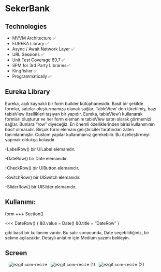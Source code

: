 # SekerBank

## Technologies
+ MVVM Architecture ✅ 
+ EUREKA Library ✅ 
+ Async / Await Network Layer ✅ 
+ URL Sessions ✅ 
+ Unit Test Coverage 69,7 ✅
+ SPM for 3rd Party Libraries✅
+ Kingfisher ✅ 
+ Programmatically ✅ 

## Eureka Library
Eureka, açık kaynaklı bir form builder kütüphanesidir. Basit bir şekilde formlar, satırlar oluşturmamıza olanak sağlar. TableView’ den türetilmiş, bazı tableView özellikleri taşıyan bir yapıdır. Eureka, tableView’ı kullanarak formları oluşturur ve her form elemanını tableView satırı olarak görmemizi sağlar. Bunlara “row” diyeceğiz. En önemli özelliklerinden birisi kullanımının basit olmasıdır. Birçok form elemanı geliştiriciler tarafından zaten tanımlanmıştır. Custom yapılar kullanmamız gerekebilir. Bu özelleştirmeyi yapmak oldukça kolaydır.

-LabelRow()  bir UILabel elemanıdır.

-DateRow()   bir Date elemanıdır.

-CheckRow() bir UIButton elemanıdır.

-SwitchRow() bir UISwitch elemanıdır.

-SliderRow()  bir UISlider elemanıdır.

## Kullanımı:

form +++ Section() 

<<< DateRow() {
&0.value = Date()
&0.title =   “DateRow”
}

gibi basit bir kullanımı vardır. Bu satır sonucunda, Date seçebildiğiniz, bir sekme açılacaktır. Detaylı anlatım için Medium yazımı bekleyin.
## Screen
&nbsp;&nbsp;&nbsp;![ezgif com-resize](https://user-images.githubusercontent.com/80515499/229172884-7d3eab38-f986-450e-8557-42a6c87b2fa0.png)
&nbsp;&nbsp;![ezgif com-resize (1)](https://user-images.githubusercontent.com/80515499/229172933-2fd996e3-65e4-4676-879d-f61e6557c5e3.png)
&nbsp;&nbsp;![ezgif com-resize (2)](https://user-images.githubusercontent.com/80515499/229172950-850ecfcb-6c5d-4eca-8b89-62121597161c.png)
